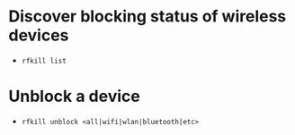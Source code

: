 # Discover blocking status of wireless devices

* `rfkill list`

# Unblock a device

* `rfkill unblock <all|wifi|wlan|bluetooth|etc>`
